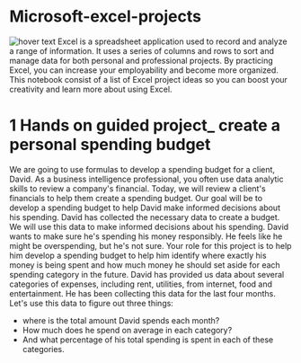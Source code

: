 # Microsoft-excel-projects
<img src="https://www.modano.com/files/images/resources/learning/microsoft_excel/excel_fundamentals/mod_excel_excel_interface.png"  title="hover text">
Excel is a spreadsheet application used to record and analyze a range of information. It uses a series of columns and rows to sort and manage data for both personal and professional projects. By practicing Excel, you can increase your employability and become more organized.  This notebook consist of a list of  Excel project ideas so you can boost your creativity and learn more about using Excel.

# 1 Hands on guided project_ create a personal spending budget
We are going to use formulas to develop a spending budget for a client, David. As a business intelligence professional, you often use data analytic skills to review a company's financial. Today, we will review a client's financials to help them create a spending budget. Our goal will be to develop a spending budget to help David
make informed decisions about his spending. David has collected the necessary data to create a budget. We will use this data to make informed decisions about his spending. David wants to make sure he's spending his money responsibly. He feels like he might be overspending, but he's not sure. Your role for this project is to help him develop a spending budget to help him identify where exactly his money is being spent and how much money he should set aside for each spending category in the future. David has provided us data about several categories of expenses, including rent, utilities, from internet, food and entertainment. He has been collecting this data for the last four months. Let's use this data to figure out three things:
- where is the total amount David spends each month? 
- How much does he spend on average in each category? 
- And what percentage of his total spending is spent in each of these categories.
